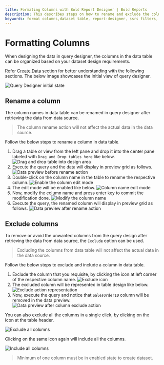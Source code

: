 ```yaml
---
title: Formating Columns with Bold Report Designer | Bold Reports
description: This describes steps on how to rename and exclude the columns of dataset table in query designer with Bold Report Designer
keywords: format columns,dataset table, report-designer, ssrs filters, ssrs, reporting
---
```


# Formatting Columns

When designing the data in query designer, the columns in the data table can be organized based on your dataset design requirements.

Refer [Create Data](/on-premise/report-designer/manage-data/dataset/create-an-embedded-dataset/) section for better understanding with the following sections. The below image showcases the initial view of query designer.

![Query Designer initial state](/static/assets/on-premise/images/report-designer/transforming-data/formatting-columns/query-designer-initial-view.png)

## Rename a column

The column names in data table can be renamed in query designer after retrieving the data from data source.

> The column rename action will not affect the actual data in the data source.

Follow the below steps to rename a column in data table.

1. Drag a table or view from the left pane and drop it into the center pane labeled with `Drag and Drop tables here` like below.
![Drag and drop table into design area](/static/assets/on-premise/images/report-designer/transforming-data/formatting-columns/drag-and-drop-a-table.png)
2. Execute the query and the data will display in preview grid as follows.
![Data preview before rename action](/static/assets/on-premise/images/report-designer/transforming-data/formatting-columns/preview-grid-data-before-rename-action.png)
3. Double-click on the column name in the table to rename the respective column.
![Enable the column edit mode](/static/assets/on-premise/images/report-designer/transforming-data/formatting-columns/double-click-on-column-name.png)
4. The edit mode will be enabled like below.
![Column name edit mode](/static/assets/on-premise/images/report-designer/transforming-data/formatting-columns/column-name-edit-mode.png)
5. Now, modify the column name and press enter key to commit the modification done.
![Modify the column name](/static/assets/on-premise/images/report-designer/transforming-data/formatting-columns/after-renaming-action.png)
6. Execute the query, the renamed column will display in preview grid as follows.
![Data preview after rename action](/static/assets/on-premise/images/report-designer/transforming-data/formatting-columns/preview-grid-data-after-rename-action.png)

## Exclude columns

To remove or avoid the unwanted columns from the query design after retrieving the data from data source, the `Exclude` option can be used.

> Excluding the columns from data table will not affect the actual data in the data source.

Follow the below steps to exclude and include a column in data table.

1. Exclude the column that you requisite, by clicking the icon at left corner of the respective column name.
![Exclude icon](/static/assets/on-premise/images/report-designer/transforming-data/formatting-columns/exclude-icon.png)
2. The excluded column will be represented in table design like below.
![Exclude action representation](/static/assets/on-premise/images/report-designer/transforming-data/formatting-columns/exclude-action-denotion.png)
3. Now, execute the query and notice that `SalesOrderID` column will be removed in the data preview.
![Data preview after column exclude action](/static/assets/on-premise/images/report-designer/transforming-data/formatting-columns/preview-data-after-exclude-action.png)

You can also exclude all the columns in a single click, by clicking  on the icon at the table header.

![Exclude all columns](/static/assets/on-premise/images/report-designer/transforming-data/formatting-columns/exclude-all-columns.png)

Clicking on the same icon again will include all the columns.

![Include all columns](/static/assets/on-premise/images/report-designer/transforming-data/formatting-columns/select-all-columns.png)

> Minimum of one column must be in enabled state to create dataset.